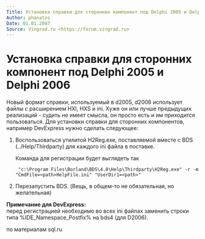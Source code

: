 ```yaml
---
Title: Установка справки для сторонних компонент под Delphi 2005 и Delphi 2006
Author: phanatos
Date: 01.01.2007
Source: Vingrad.ru <https://forum.vingrad.ru>
---
```



Установка справки для сторонних компонент под Delphi 2005 и Delphi 2006
=======================================================================

Новый формат справки, используемый в d2005, d2006 использует файлы с
расширением HXI, HXS и ini. Хуже он или лучше предыдущих реализаций -
судить не имеет смысла, он просто есть и им приходится пользоваться. Для
установки справки для сторонних компонентов, например DevExpress нужно
сделать следующее:

1. Воспользоваться утилитой H2Reg.exe, поставляемой вместе с
BDS (../Help/Thirdparty) для каждого ini файла в поставке.

   Команда для регистрации будет выглядеть так

        "c:\Program Files\Borland\BDS\4.0\Help\Thirdparty\H2Reg.exe" -r -m "CmdFile=<path>HelpFile.ini" "UserDir1=<path>"

2. Перезапустить BDS. (Вещь, в общем-то не обязательная, но
желательная)

**Примечание для DevExpress:**  
перед регистрацией необходимо во всех ini
файлах заменить
строки типа %IDE\_Namespace\_Postfix% на bds4 (для D2006).

по материалам sql.ru

